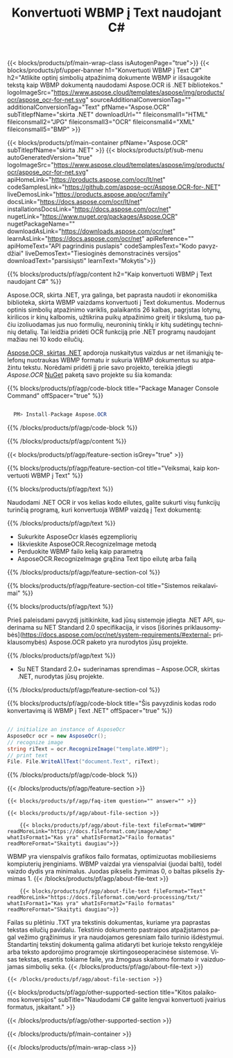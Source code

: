 ﻿---
title: Konvertuoti WBMP į Text naudojant C# 
weight: 3920
url: /lt/net/conversion/wbmp-to-text/ 
lang: lt
langdirlevel: 2
locales: ja,it,ru,de,es,fr,nl,id,lt,pl,pt,vi,tr,ko
description: C# konvertavimo iš WBMP į Text pavyzdinis kodas. Naudokite API pavyzdinį kodą paketiniams WBMP failams konvertuoti į Text VB.NET, Asp.NET arba bet kurioje .NET pagrįstoje programoje.
---

{{< blocks/products/pf/main-wrap-class isAutogenPage="true">}}
{{< blocks/products/pf/upper-banner h1="Konvertuoti WBMP į Text C#" h2="Atlikite optinį simbolių atpažinimą dokumente WBMP ir išsaugokite tekstą kaip WBMP dokumentą naudodami Aspose.OCR iš .NET bibliotekos." logoImageSrc="https://www.aspose.cloud/templates/aspose/img/products/ocr/aspose_ocr-for-net.svg" sourceAdditionalConversionTag="" additionalConversionTag="Text" pfName="Aspose.OCR" subTitlepfName="skirta .NET" downloadUrl="" fileiconsmall1="HTML" fileiconsmall2="JPG" fileiconsmall3="OCR" fileiconsmall4="XML" fileiconsmall5="BMP" >}}


{{< blocks/products/pf/main-container pfName="Aspose.OCR" subTitlepfName="skirta .NET" >}}
{{< blocks/products/pf/sub-menu autoGeneratedVersion="true" logoImageSrc="https://www.aspose.cloud/templates/aspose/img/products/ocr/aspose_ocr-for-net.svg" apiHomeLink="https://products.aspose.com/ocr/lt/net" codeSamplesLink="https://github.com/aspose-ocr/Aspose.OCR-for-.NET" liveDemosLink="https://products.aspose.app/ocr/family" docsLink="https://docs.aspose.com/ocr/lt/net" installationsDocsLink="https://docs.aspose.com/ocr/net" nugetLink="https://www.nuget.org/packages/Aspose.OCR" nugetPackageName="" downloadAsLink="https://downloads.aspose.com/ocr/net" learnAsLink="https://docs.aspose.com/ocr/net" apiReference="" apiHomeText="API pagrindinis puslapis" codeSamplesText="Kodo pavyzdžiai" liveDemosText="Tiesioginės demonstracinės versijos" downloadText="parsisiųsti" learnText="Mokytis">}}

{{% blocks/products/pf/agp/content h2="Kaip konvertuoti WBMP į Text naudojant C#" %}}

Aspose.OCR, skirta .NET, yra galinga, bet paprasta naudoti ir ekonomiška biblioteka, skirta WBMP vaizdams konvertuoti į Text dokumentus. Modernus optinis simbolių atpažinimo variklis, palaikantis 26 kalbas, pagrįstas lotynų, kirilicos ir kinų kalbomis, užtikrina puikų atpažinimo greitį ir tikslumą, tuo pačiu izoliuodamas jus nuo formulių, neuroninių tinklų ir kitų sudėtingų techninių detalių. Tai leidžia pridėti OCR funkciją prie .NET programų naudojant mažiau nei 10 kodo eilučių.

[Aspose.OCR, skirtas .NET](https://products.aspose.com/ocr/net)
 apdoroja nuskaitytus vaizdus ar net išmaniųjų telefonų nuotraukas WBMP formatu ir sukuria WBMP dokumentus su atpažintu tekstu. Norėdami pridėti jį prie savo projekto, tereikia įdiegti *Aspose.OCR*
 [NuGet](https://www.nuget.org/packages/aspose.ocr)
 paketą savo projekte su šia komanda:

{{% blocks/products/pf/agp/code-block title="Package Manager Console Command" offSpacer="true" %}}

```cs

  PM> Install-Package Aspose.OCR

```

{{% /blocks/products/pf/agp/code-block %}}

{{% /blocks/products/pf/agp/content %}}

{{< blocks/products/pf/agp/feature-section isGrey="true" >}}

{{% blocks/products/pf/agp/feature-section-col title="Veiksmai, kaip konvertuoti WBMP į Text" %}}

{{% blocks/products/pf/agp/text %}}

Naudodami .NET OCR ir vos kelias kodo eilutes, galite sukurti visų funkcijų turinčią programą, kuri konvertuoja WBMP vaizdą į Text dokumentą:

{{% /blocks/products/pf/agp/text %}}

+ Sukurkite AsposeOcr klasės egzempliorių
+ Iškvieskite AsposeOCR.RecognizeImage metodą
+ Perduokite WBMP failo kelią kaip parametrą
+ AsposeOCR.RecognizeImage grąžina Text tipo eilutę arba failą

{{% /blocks/products/pf/agp/feature-section-col %}}

{{% blocks/products/pf/agp/feature-section-col title="Sistemos reikalavimai" %}}

{{% blocks/products/pf/agp/text %}}

Prieš paleisdami pavyzdį įsitikinkite, kad jūsų sistemoje įdiegta .NET API, suderinama su NET Standard 2.0 specifikacija, ir visos [išorinės priklausomybės](https://docs.aspose.com/ocr/net/system-requirements/#external- priklausomybės) Aspose.OCR paketo yra nurodytos jūsų projekte.

{{% /blocks/products/pf/agp/text %}}

- Su NET Standard 2.0+ suderinamas sprendimas
– Aspose.OCR, skirtas .NET, nurodytas jūsų projekte.

{{% /blocks/products/pf/agp/feature-section-col %}}

{{% blocks/products/pf/agp/code-block title="Šis pavyzdinis kodas rodo konvertavimą iš WBMP į Text .NET" offSpacer="true" %}}

```cs

// initialize an instance of AsposeOcr
AsposeOcr ocr = new AsposeOcr();
// recognize image
string riText = ocr.RecognizeImage("template.WBMP");
// print text
File. File.WriteAllText("document.Text", riText);

```

{{% /blocks/products/pf/agp/code-block %}}

{{< /blocks/products/pf/agp/feature-section >}}

    {{< blocks/products/pf/agp/faq-item question="" answer="" >}}

    {{< blocks/products/pf/agp/about-file-section >}}
       
        {{< blocks/products/pf/agp/about-file-text fileFormat="WBMP" readMoreLink="https://docs.fileformat.com/image/wbmp" whatIsFormat1="Kas yra" whatIsFormat2="Failo formatas" readMoreFormat="Skaityti daugiau">}}
WBMP yra vienspalvis grafikos failo formatas, optimizuotas mobiliesiems kompiuterių įrenginiams.
WBMP vaizdai yra vienspalviai (juodai balti), todėl vaizdo dydis yra minimalus. Juodas pikselis žymimas 0, o baltas pikselis žymimas 1.
        {{< /blocks/products/pf/agp/about-file-text >}}

        {{< blocks/products/pf/agp/about-file-text fileFormat="Text" readMoreLink="https://docs.fileformat.com/word-processing/txt/" whatIsFormat1="Kas yra" whatIsFormat2="Failo formatas" readMoreFormat="Skaityti daugiau">}}
Failas su plėtiniu .TXT yra tekstinis dokumentas, kuriame yra paprastas tekstas eilučių pavidalu. Tekstinio dokumento pastraipos atpažįstamos pagal vežimo grąžinimus ir yra naudojamos geresniam failo turinio išdėstymui. Standartinį tekstinį dokumentą galima atidaryti bet kurioje teksto rengyklėje arba teksto apdorojimo programoje skirtingose ​​operacinėse sistemose. Visas tekstas, esantis tokiame faile, yra žmogaus skaitomo formato ir vaizduojamas simbolių seka.
        {{< /blocks/products/pf/agp/about-file-text >}}

    {{< /blocks/products/pf/agp/about-file-section >}}

<!-- aboutfile Ends -->

{{< blocks/products/pf/agp/other-supported-section title="Kitos palaikomos konversijos" subTitle="Naudodami C# galite lengvai konvertuoti įvairius formatus, įskaitant." >}}



{{< /blocks/products/pf/agp/other-supported-section >}}

{{< /blocks/products/pf/main-container >}}
    
{{< /blocks/products/pf/main-wrap-class >}}
